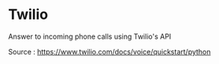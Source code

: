 # Twilio
Answer to incoming phone calls using Twilio's API

Source : https://www.twilio.com/docs/voice/quickstart/python
